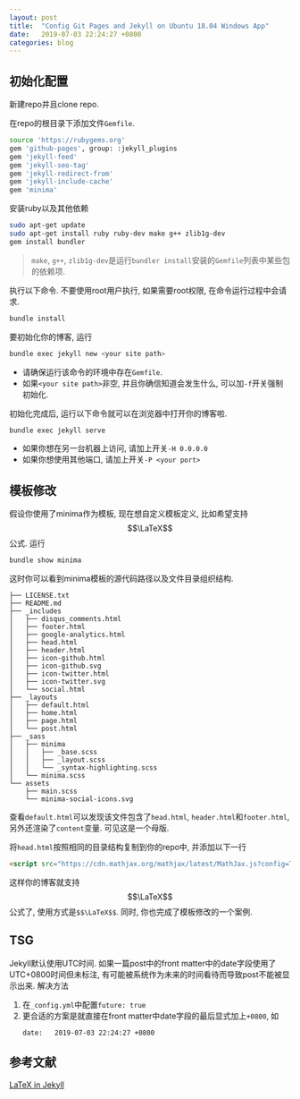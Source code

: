 ```yaml
---
layout: post
title:  "Config Git Pages and Jekyll on Ubuntu 18.04 Windows App"
date:   2019-07-03 22:24:27 +0800
categories: blog
---
```


## 初始化配置

新建repo并且clone repo.

在repo的根目录下添加文件`Gemfile`.

```bash
source 'https://rubygems.org'
gem 'github-pages', group: :jekyll_plugins
gem 'jekyll-feed'
gem 'jekyll-seo-tag'
gem 'jekyll-redirect-from'
gem 'jekyll-include-cache'
gem 'minima'
```

安装ruby以及其他依赖

```bash
sudo apt-get update
sudo apt-get install ruby ruby-dev make g++ zlib1g-dev
gem install bundler
```

> `make`, `g++`, `zlib1g-dev`是运行`bundler install`安装的`Gemfile`列表中某些包的依赖项.

执行以下命令. 不要使用root用户执行, 如果需要root权限, 在命令运行过程中会请求.

```bash
bundle install
```

要初始化你的博客, 运行

```bash
bundle exec jekyll new <your site path>
```

+ 请确保运行该命令的环境中存在`Gemfile`.
+ 如果`<your site path>`非空, 并且你确信知道会发生什么, 可以加`-f`开关强制初始化.

初始化完成后, 运行以下命令就可以在浏览器中打开你的博客啦.

```bash
bundle exec jekyll serve
```

+ 如果你想在另一台机器上访问, 请加上开关`-H 0.0.0.0`
+ 如果你想使用其他端口, 请加上开关`-P <your port>`

## 模板修改
假设你使用了minima作为模板, 现在想自定义模板定义, 比如希望支持$$\LaTeX$$公式. 运行

```bash
bundle show minima
```

这时你可以看到minima模板的源代码路径以及文件目录组织结构.

```
├── LICENSE.txt
├── README.md
├── _includes
│   ├── disqus_comments.html
│   ├── footer.html
│   ├── google-analytics.html
│   ├── head.html
│   ├── header.html
│   ├── icon-github.html
│   ├── icon-github.svg
│   ├── icon-twitter.html
│   ├── icon-twitter.svg
│   └── social.html
├── _layouts
│   ├── default.html
│   ├── home.html
│   ├── page.html
│   └── post.html
├── _sass
│   ├── minima
│   │   ├── _base.scss
│   │   ├── _layout.scss
│   │   └── _syntax-highlighting.scss
│   └── minima.scss
└── assets
    ├── main.scss
    └── minima-social-icons.svg
```

查看`default.html`可以发现该文件包含了`head.html`, `header.html`和`footer.html`, 另外还渲染了`content`变量. 可见这是一个母版.

将`head.html`按照相同的目录结构复制到你的repo中, 并添加以下一行

```html
<script src="https://cdn.mathjax.org/mathjax/latest/MathJax.js?config=TeX-AMS-MML_HTMLorMML" type="text/javascript"></script>
```

这样你的博客就支持$$\LaTeX$$公式了, 使用方式是`$$\LaTeX$$`. 同时, 你也完成了模板修改的一个案例.

## TSG

Jekyll默认使用UTC时间. 如果一篇post中的front matter中的date字段使用了UTC+0800时间但未标注, 有可能被系统作为未来的时间看待而导致post不能被显示出来. 解决方法

1. 在`_config.yml`中配置`future: true`
2. 更合适的方案是就直接在front matter中date字段的最后显式加上`+0800`, 如
	```
	date:   2019-07-03 22:24:27 +0800
	```

## 参考文献

[LaTeX in Jekyll](http://www.iangoodfellow.com/blog/jekyll/markdown/tex/2016/11/07/latex-in-markdown.html)
